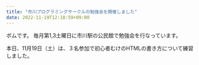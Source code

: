 ```yaml
---
title: "市川プログラミングサークルの勉強会を開催しました"
date: 2022-11-19T12:18:59+09:00
---
```


ボムです。
毎月第1,3土曜日に市川駅の公民館で勉強会を行なっています。

本日、11月19日（土）は、３名参加で初心者むけのHTMLの書き方について練習しました。
